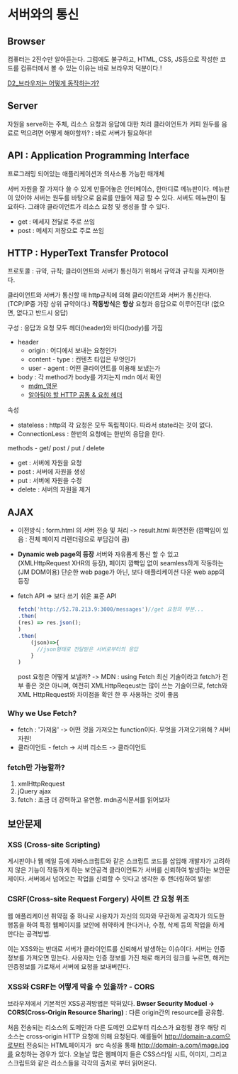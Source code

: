# 서버와의 통신

## Browser 

컴퓨터는 2진수만 알아듣는다.
그럼에도 불구하고, HTML, CSS, JS등으로 작성한 코드를 컴퓨터에서 볼 수 있는 이유는 바로 브라우저 덕분이다.!

[D2_브라우저는 어떻게 동작하는가?](https://d2.naver.com/helloworld/59361)

## Server

자원을 serve하는 주체, 리소스 요청과 응답에 대한 처리
클라이언트가 커피 원두를 음료로 먹으려면 어떻게 해야할까? : 바로 서버가 필요하다!

## API : Application Programming Interface

프로그래밍 되어있는 애플리케이션과 의사소통 가능한 매개체

서버 자원을 잘 가져다 쓸 수 있게 만들어놓은 인터페이스, 한마디로 메뉴판이다.
메뉴판이 있어야 서버는 원두를 바탕으로 음료를 만들어 제공 할 수 있다.
서버도 메뉴판이 필요하다. 그래야 클라이언트가 리소스 요청 및 생성을 할 수 있다.

- get : 메세지 전달로 주로 쓰임
- post : 메세지 저장으로 주로 쓰임

## HTTP : HyperText Transfer Protocol

프로토콜 : 규약, 규칙;
클라이언트와 서버가 통신하기 위해서 규약과 규칙을 지켜야한다.

클라이언트와 서버가 통신할 때 http규칙에 의해 클라이언트와 서버가 통신한다.
(TCP/IP중 가장 상위 규약이다.)
**작동방식**은 **항상** 요청과 응답으로 이루어진다! (없으면, 없다고 반드시 응답)

구성 : 응답과 요청 모두 헤더(header)와 바디(body)를 가짐

- header
  - origin : 어디에서 보내는 요청인가
  - content - type : 컨텐츠 타입은 무엇인가
  - user - agent : 어떤 클라이언트를 이용해 보냈는가
- body : 각 method가 body를 가지는지 mdn 에서 확인
  - [mdm_영문](https://developer.mozilla.org/en-US/docs/Web/HTTP/Methods)
  - [알아둬야 할 HTTP 공통 & 요청 헤더](https://developer.mozilla.org/en-US/docs/Web/HTTP/Methods)

속성

- stateless : http의 각 요청은 모두 독립적이다. 따라서 state라는 것이 없다.
- ConnectionLess : 한번의 요청에는 한번의 응답을 한다.

methods - get/ post / put / delete

- get : 서버에 자원을 요청
- post : 서버에 자원을 생성
- put : 서버에 자원을 수정
- delete : 서버의 자원을 제거

## AJAX

- 이전방식 : form.html 의 서버  전송 및 처리 -> result.html 화면전환
  (깜빡임이 있음 : 전체 페이지 리렌더링으로 부담감이 큼)

- **Dynamic web page의 등장**
  서버와 자유롭게 통신 할 수 있고 (XMLHttpRequest XHR의 등장),
  페이지 깜빡임 없이 seamless하게 작동하는 (JM DOM이용) 단순한 web page가 아닌, 보다 애플리케이션 다운 web app의 등장

- fetch API => 보다 쓰기 쉬운 표준 API

  ```javascript
  fetch('http://52.78.213.9:3000/messages')//get 요청의 부분...
  .then(
  (res) => res.json();
  )
  .then(
      (json)=>{
  		//json형태로 전달받은 서버로부터의 응답
      }
  )
  ```

  post 요청은 어떻게 보낼까? -> MDN : using Fetch
  최신 기술이라고 fetch가 전부 좋은 것은 아니며, 여전히 XMLHttpReqeust는 많이 쓰는 기술이므로, fetch와 XML HttpRequest와 차이점을 확인 한 후 사용하는 것이 좋음

### Why we Use Fetch?

- fetch : '가져옴' -> 어떤 것을 가져오는 function이다.
  무엇을 가져오기위해 ? 서버 자원!
- 클라이언트 - fetch -> 서버 리소드 -> 클라이언트

### fetch만 가능할까?

1. xmlHttpRequest
2. jQuery ajax
3. fetch : 조금 더 강력하고 유연함. mdn공식문서를 읽어보자

## 보안문제

### XSS (Cross-site Scripting)

게시판이나 웹 메일 등에 자바스크립트와 같은 스크립트 코드를 삽입해 개발자가 고려하지 않은 기능이 작동하게 하는 보안공격
클라이언트가 서버를 신뢰하여 발생하는 보안문제이다.
서버에서 넘어오는 작업을 신뢰할 수 잇다고 생각한 후 랜더링하여 발생!

### CSRF(Cross-site Request Forgery) 사이트 간 요청 위조

웹 애플리케이션 취약점 중 하나로 사용자가 자신의 의자와 무관하게 공격자가 의도한 행동을 하여 특정 웹페이지를 보안에 취약하게 한다거나, 수정, 삭제 등의 작업을 하게 만다는 공격방법.

이는 XSS와는 반대로 서버가 클라이언트를 신뢰해서 발생하는 이슈이다.
서버는 인증정보를 가져오면 믿는다. 사용자는 인증 정보를 가진 채로 해커의 링크를 누르면, 해커는 인증정보를 가로채서 서버에 요청을 보내버린다.

### XSS와 CSRF는 어떻게 막을 수 있을까? - CORS

브라우저에서 기본적인 XSS공격방법은 막혀있다.
**Bwser Security Moduel -> CORS(Cross-Origin Resource Sharing)** : 다른 origin간의 resource를 공유함.

처음 전송되는 리소스의 도메인과 다른 도메인 으로부터 리소스가 요청될 경우 해당 리소스는 cross-origin HTTP 요청에 의해 요청된다.
예를들어 http://domain-a.com으로부터 전송되는 HTML페이지가 <img> src 속성을 통해 http://domain-a.com/image.jpg를 요청하는 경우가 있다. 오늘날 많은 웹페이지 들은 CSS스타일 시트, 이미지, 그리고 스크립트와 같은 리소스들을 각각의 출처로 부터 읽어온다.
